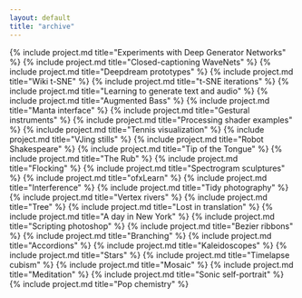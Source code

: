 ```yaml
---
layout: default
title: "archive"
---
```


<div id="works">
	{% include project.md title="Experiments with Deep Generator Networks" %} 
	{% include project.md title="Closed-captioning WaveNets" %} 
	{% include project.md title="Deepdream prototypes" %} 
	{% include project.md title="Wiki t-SNE" %} 
	{% include project.md title="t-SNE iterations" %} 
	{% include project.md title="Learning to generate text and audio" %} 
	{% include project.md title="Augmented Bass" %} 
	{% include project.md title="Manta interface" %} 
	{% include project.md title="Gestural instruments" %} 
	{% include project.md title="Processing shader examples" %} 
	{% include project.md title="Tennis visualization" %} 
	{% include project.md title="VJing stills" %} 
	{% include project.md title="Robot Shakespeare" %}
	{% include project.md title="Tip of the Tongue" %} 
	{% include project.md title="The Rub" %} 
	{% include project.md title="Flocking" %} 
	{% include project.md title="Spectrogram sculptures" %} 
	{% include project.md title="ofxLearn" %} 
	{% include project.md title="Interference" %} 
	{% include project.md title="Tidy photography" %} 
	{% include project.md title="Vertex rivers" %} 
	{% include project.md title="Tree" %} 
	{% include project.md title="Lost in translation" %} 
	{% include project.md title="A day in New York" %} 
	{% include project.md title="Scripting photoshop" %} 
	{% include project.md title="Bezier ribbons" %} 
	{% include project.md title="Branching" %} 
	{% include project.md title="Accordions" %} 
	{% include project.md title="Kaleidoscopes" %} 
	{% include project.md title="Stars" %} 
	{% include project.md title="Timelapse cubism" %} 
	{% include project.md title="Mosaic" %} 
	{% include project.md title="Meditation" %} 
	{% include project.md title="Sonic self-portrait" %} 
	{% include project.md title="Pop chemistry" %} 
</div>